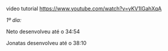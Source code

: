 video tutorial
https://www.youtube.com/watch?v=yKV1IGahXqA


_1º dia:_

Neto desenvolveu até o 34:54

Jonatas desenvolveu até o 38:10

